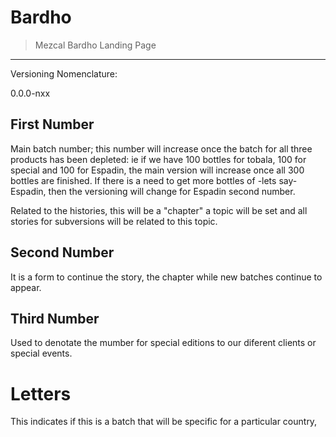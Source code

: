 # Bardho

> Mezcal Bardho Landing Page

---

Versioning Nomenclature:

0.0.0-nxx

## First Number

Main batch number; this number will increase once the batch for all three products has been depleted: ie if we have 100 bottles for tobala, 100 for special and 100 for Espadin, the main version will increase once all 300 bottles are finished. If there is a need to get more bottles of -lets say- Espadin, then the versioning will change for Espadin second number.

Related to the histories, this will be a "chapter" a topic will be set and all stories for subversions will be related to this topic.

## Second Number

It is a form to continue the story, the chapter while new batches continue to appear.

## Third Number

Used to denotate the mumber for special editions to our diferent clients or special events.

# Letters

This indicates if this is a batch that will be specific for a particular country,
